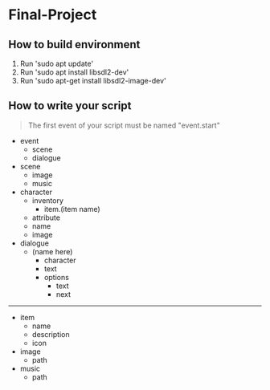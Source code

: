 # Final-Project

## How to build environment
1.  Run 'sudo apt update'
2.  Run 'sudo apt install libsdl2-dev'
3.  Run 'sudo apt-get install libsdl2-image-dev'

## How to write your script
> The first event of your script must be named "event.start"
*   event
    *   scene
    *   dialogue
*   scene
    *   image
    *   music
*   character
    *   inventory
        *   item.(item name)
    *   attribute
    *   name
    *   image
*   dialogue
    *   (name here)
        *   character
        *   text
        *   options
            *   text
            *   next
---           
*   item
    *   name
    *   description
    *   icon
*   image
    *   path
*   music
    *   path

